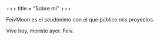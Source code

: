 +++
title = "Sobre mí"
+++

FeivMoon es el seudónimo con el que público mis proyectos.

Vive hoy, moriste ayer. 
Feiv.

